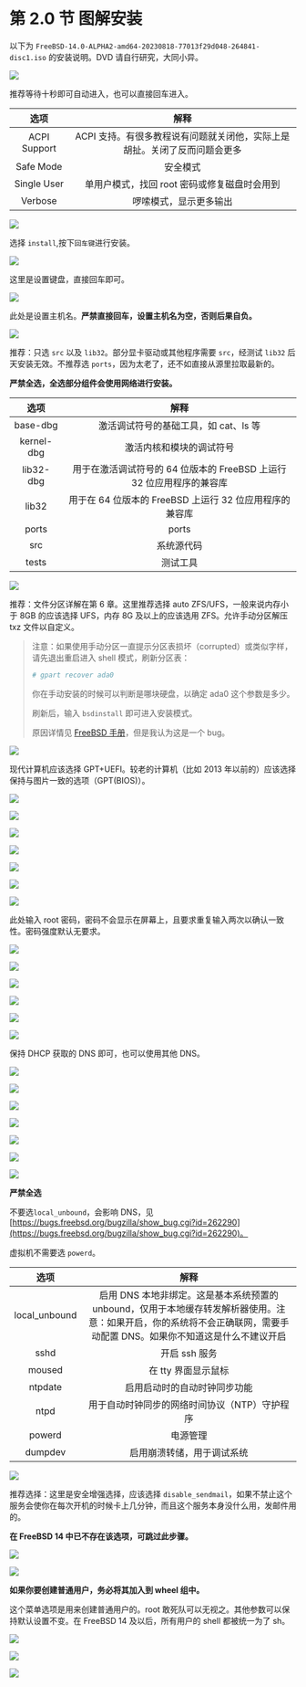 # 第 2.0 节 图解安装

以下为 `FreeBSD-14.0-ALPHA2-amd64-20230818-77013f29d048-264841-disc1.iso` 的安装说明。DVD 请自行研究，大同小异。

![](../.gitbook/assets/安装1.png)

推荐等待十秒即可自动进入，也可以直接回车进入。

|     选项     |                                   解释                                    |
| :----------: | :-----------------------------------------------------------------------: |
| ACPI Support | ACPI 支持。有很多教程说有问题就关闭他，实际上是胡扯。关闭了反而问题会更多 |
|  Safe Mode   |                                 安全模式                                  |
| Single User  |               单用户模式，找回 root 密码或修复磁盘时会用到                |
|   Verbose    |                          啰嗦模式，显示更多输出                           |

![](../.gitbook/assets/安装2.png)

选择 `install`,按下`回车键`进行安装。

![](../.gitbook/assets/安装3.png)

这里是设置键盘，直接回车即可。

![](../.gitbook/assets/安装4.png)

此处是设置主机名。**严禁直接回车，设置主机名为空，否则后果自负。**

![](../.gitbook/assets/安装5.png)

推荐：只选 `src` 以及 `lib32`。部分显卡驱动或其他程序需要 `src`，经测试 `lib32` 后天安装无效。不推荐选 `ports`，因为太老了，还不如直接从源里拉取最新的。

**严禁全选，全选部分组件会使用网络进行安装。**

|    选项    |                                 解释                                  |
| :--------: | :-------------------------------------------------------------------: |
|  base-dbg  |                 激活调试符号的基础工具，如 cat、ls 等                 |
| kernel-dbg |                       激活内核和模块的调试符号                        |
| lib32-dbg  | 用于在激活调试符号的 64 位版本的 FreeBSD 上运行 32 位应用程序的兼容库 |
|   lib32    |        用于在 64 位版本的 FreeBSD 上运行 32 位应用程序的兼容库        |
|   ports    |                                 ports                                 |
|    src     |                              系统源代码                               |
|   tests    |                               测试工具                                |

![](../.gitbook/assets/安装6.png)

推荐：文件分区详解在第 6 章。这里推荐选择 auto ZFS/UFS，一般来说内存小于 8GB 的应该选择 UFS，内存 8G 及以上的应该选用 ZFS。允许手动分区解压 txz 文件以自定义。

> 注意：如果使用手动分区一直提示分区表损坏（corrupted）或类似字样，请先退出重启进入 shell 模式，刷新分区表：
>
> ```sh
> # gpart recover ada0
> ```
>
> 你在手动安装的时候可以判断是哪块硬盘，以确定 ada0 这个参数是多少。
>
> 刷新后，输入 `bsdinstall` 即可进入安装模式。
>
> 原因详情见 [FreeBSD 手册](https://handbook.bsdcn.org/di-18-zhang-cun-chu/18.3.-tiao-zheng-he-zeng-jia-ci-pan-da-xiao.html)，但是我认为这是一个 bug。

![](../.gitbook/assets/安装7.png)

现代计算机应该选择 GPT+UEFI。较老的计算机（比如 2013 年以前的）应该选择保持与图片一致的选项（GPT(BIOS)）。

![](../.gitbook/assets/安装8.png)

![](../.gitbook/assets/安装8.1.png)

![](../.gitbook/assets/安装8.2.png)

![](../.gitbook/assets/安装9.png)

![](../.gitbook/assets/安装10.png)

![](../.gitbook/assets/安装11.png)

![](../.gitbook/assets/安装11.1.png)


此处输入 root 密码，密码不会显示在屏幕上，且要求重复输入两次以确认一致性。密码强度默认无要求。



![](../.gitbook/assets/安装12.png)

![](../.gitbook/assets/安装13.png)

![](../.gitbook/assets/安装14.png)

![](../.gitbook/assets/安装15.png)

![](../.gitbook/assets/安装16.png)

![](../.gitbook/assets/安装17.png)

保持 DHCP 获取的 DNS 即可，也可以使用其他 DNS。

![](../.gitbook/assets/安装18.png)

![](../.gitbook/assets/安装19.png)

![](../.gitbook/assets/安装20.png)

![](../.gitbook/assets/安装21.png)

![](../.gitbook/assets/安装22.png)

![](../.gitbook/assets/安装23.png)

![](../.gitbook/assets/installbsd.png)

**严禁全选**

不要选`local_unbound`，会影响 DNS，见 [https://bugs.freebsd.org/bugzilla/show_bug.cgi?id=262290](https://bugs.freebsd.org/bugzilla/show_bug.cgi?id=262290)。

虚拟机不需要选 `powerd`。

|     选项      |                                                                                  解释                                                                                   |
| :-----------: | :---------------------------------------------------------------------------------------------------------------------------------------------------------------------: |
| local_unbound | 启用 DNS 本地非绑定。这是基本系统预置的 unbound，仅用于本地缓存转发解析器使用。注意：如果开启，你的系统将不会正确联网，需要手动配置 DNS。如果你不知道这是什么不建议开启 |
|     sshd      |                                                                              开启 ssh 服务                                                                              |
|    moused     |                                                                           在 tty 界面显示鼠标                                                                           |
|    ntpdate    |                                                                      启用启动时的自动时钟同步功能                                                                       |
|     ntpd      |                                                              用于自动时钟同步的网络时间协议（NTP）守护程序                                                              |
|    powerd     |                                                                                电源管理                                                                                 |
|    dumpdev    |                                                                       启用崩溃转储，用于调试系统                                                                        |

![](../.gitbook/assets/安装25.png)

推荐选择：这里是安全增强选择，应该选择 `disable_sendmail`，如果不禁止这个服务会使你在每次开机的时候卡上几分钟，而且这个服务本身没什么用，发邮件用的。

**在 FreeBSD 14 中已不存在该选项，可跳过此步骤。**

![](../.gitbook/assets/安装26.png)

![](../.gitbook/assets/安装26.2.png)

**如果你要创建普通用户，务必将其加入到 wheel 组中。**

这个菜单选项是用来创建普通用户的。root 敢死队可以无视之。其他参数可以保持默认设置不变。在 FreeBSD 14 及以后，所有用户的 shell 都被统一为了 sh。

![](../.gitbook/assets/安装27.png)

![](../.gitbook/assets/安装28.png)

![](../.gitbook/assets/安装29.png)

